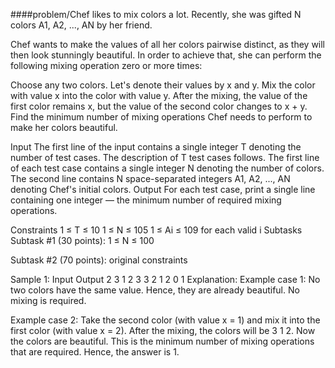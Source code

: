 ####problem/Chef likes to mix colors a lot. Recently, she was gifted N colors A1, A2, ..., AN by her friend.

Chef wants to make the values of all her colors pairwise distinct, as they will then look stunningly beautiful. In order to achieve that, she can perform the following mixing operation zero or more times:

Choose any two colors. Let's denote their values by x and y.
Mix the color with value x into the color with value y. After the mixing, the value of the first color remains x, but the value of the second color changes to x + y.
Find the minimum number of mixing operations Chef needs to perform to make her colors beautiful.

Input
The first line of the input contains a single integer T denoting the number of test cases. The description of T test cases follows.
The first line of each test case contains a single integer N denoting the number of colors.
The second line contains N space-separated integers A1, A2, ..., AN denoting Chef's initial colors.
Output
For each test case, print a single line containing one integer — the minimum number of required mixing operations.

Constraints
1 ≤ T ≤ 10
1 ≤ N ≤ 105
1 ≤ Ai ≤ 109 for each valid i
Subtasks
Subtask #1 (30 points): 1 ≤ N ≤ 100

Subtask #2 (70 points): original constraints

Sample 1:
Input
Output
2
3
1 2 3
3
2 1 2
0
1
Explanation:
Example case 1: No two colors have the same value. Hence, they are already beautiful. No mixing is required.

Example case 2: Take the second color (with value x = 1) and mix it into the first color (with value x = 2). After the mixing, the colors will be 3 1 2. Now the colors are beautiful. This is the minimum number of mixing operations that are required. Hence, the answer is 1.
